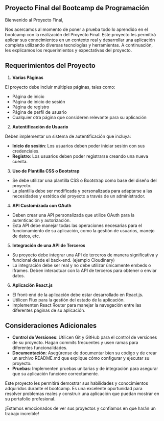 ## **Proyecto Final del Bootcamp de Programación**

Bienvenido al Proyecto Final,

Nos acercamos al momento de poner a prueba todo lo aprendido en el bootcamp con la realización del Proyecto Final. Este proyecto les permitirá aplicar sus conocimientos en un contexto real y desarrollar una aplicación completa utilizando diversas tecnologías y herramientas. A continuación, les explicamos los requerimientos y expectativas del proyecto.

## Requerimientos del Proyecto

1) **Varias Páginas**

El proyecto debe incluir múltiples páginas, tales como:

- Página de inicio
- Página de inicio de sesión
- Página de registro
- Página de perfil de usuario
- Cualquier otra página que consideren relevante para su aplicación

2) **Autentificación de Usuario**

Deben implementar un sistema de autentificación que incluya:

- **Inicio de sesión**: Los usuarios deben poder iniciar sesión con sus credenciales.
- **Registro**: Los usuarios deben poder registrarse creando una nueva cuenta.

3) **Uso de Plantilla CSS o Bootstrap**

- Se debe utilizar una plantilla CSS o Bootstrap como base del diseño del proyecto.
- La plantilla debe ser modificada y personalizada para adaptarse a las necesidades y estética del proyecto a través de un administrador.

4) **API Customizada con OAuth**

- Deben crear una API personalizada que utilice OAuth para la autenticación y autorización.
- Esta API debe manejar todas las operaciones necesarias para el funcionamiento de su aplicación, como la gestión de usuarios, manejo de datos, etc.

5) **Integración de una API de Terceros**

- Su proyecto debe integrar una API de terceros de manera significativa y funcional desde el back-end. (ejemplo Cloudinary)
- La integración debe ser real y no debe utilizar únicamente embeds o iframes. Deben interactuar con la API de terceros para obtener o enviar datos.

6) **Aplicación React.js**

- El front-end de la aplicación debe estar desarrollado en React.js.
- Utilicen Flux para la gestión del estado de la aplicación.
- Implementen React Router para manejar la navegación entre las diferentes páginas de su aplicación.

## Consideraciones Adicionales

- **Control de Versiones**: Utilicen Git y GitHub para el control de versiones de su proyecto. Hagan commits frecuentes y usen ramas para diferentes funcionalidades.
- **Documentación**: Asegúrense de documentar bien su código y de crear un archivo README.md que explique cómo configurar y ejecutar su proyecto.
- **Pruebas**: Implementen pruebas unitarias y de integración para asegurar que su aplicación funcione correctamente.

Este proyecto les permitirá demostrar sus habilidades y conocimientos adquiridos durante el bootcamp. Es una excelente oportunidad para resolver problemas reales y construir una aplicación que puedan mostrar en su portafolio profesional.

¡Estamos emocionados de ver sus proyectos y confiamos en que harán un trabajo increíble!

